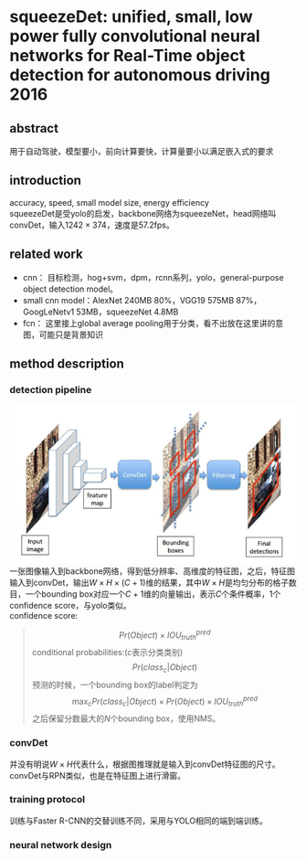 # squeezeDet: unified, small, low power fully convolutional neural networks for Real-Time object detection for autonomous driving 2016
## abstract
用于自动驾驶，模型要小，前向计算要快，计算量要小以满足嵌入式的要求

## introduction
accuracy, speed, small model size, energy efficiency  
squeezeDet是受yolo的启发，backbone网络为squeezeNet，head网络叫convDet，输入$1242\times 374$，速度是$57.2$fps。

## related work
- cnn： 目标检测，hog+svm，dpm，rcnn系列，yolo，general-purpose object detection model。
- small cnn model：AlexNet 240MB 80%，VGG19 575MB 87%，GoogLeNetv1 53MB，squeezeNet 4.8MB
- fcn： 这里接上global average pooling用于分类，看不出放在这里讲的意图，可能只是背景知识

## method description
### detection pipeline
![flow](../image/essay/squeezedet.jpg)  
一张图像输入到backbone网络，得到低分辨率、高维度的特征图，之后，特征图输入到convDet，输出$W\times H \times (C+1)$维的结果，其中$W\times H$是均匀分布的格子数目，一个bounding box对应一个$C+1$维的向量输出，表示$C$个条件概率，$1$个confidence score，与yolo类似。  
confidence score:  
> $$Pr(Object) \times IOU_{truth}^{pred}$$
conditional probabilities:($c$表示分类类别)
> $$Pr(class_c|Object)$$
预测的时候，一个bounding box的label判定为
> $$ \max_c Pr(class_c|Object)\times Pr(Object) \times IOU_{truth}^{pred}$$
之后保留分数最大的$N$个bounding box，使用NMS。
### convDet
并没有明说$W\times H$代表什么，根据图推理就是输入到convDet特征图的尺寸。convDet与RPN类似，也是在特征图上进行滑窗。
### training protocol 
训练与Faster R-CNN的交替训练不同，采用与YOLO相同的端到端训练。
### neural network design
